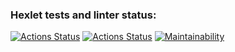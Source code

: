 ### Hexlet tests and linter status:
[![Actions Status](https://github.com/lbazarnov/python-project-lvl1/workflows/hexlet-check/badge.svg)](https://github.com/lbazarnov/python-project-lvl1/actions)
[![Actions Status](https://github.com/lbazarnov/python-project-lvl1/workflows/Python%20Lint/badge.svg)](https://github.com/lbazarnov/python-project-lvl1/actions)
[![Maintainability](https://api.codeclimate.com/v1/badges/a99a88d28ad37a79dbf6/maintainability)](https://codeclimate.com/github/codeclimate/codeclimate/maintainability)